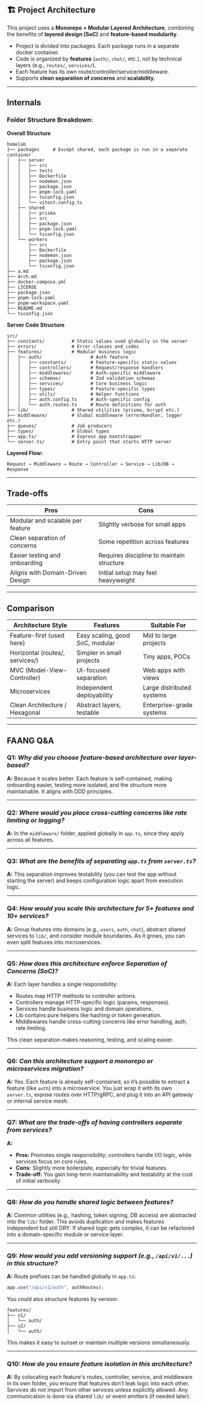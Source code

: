 ## 🏗️ Project Architecture

This project uses a **Monorepo + Modular Layered Architecture**, combining the benefits of **layered design (SoC)** and **feature-based modularity**.
- Project is divided into packages. Each package runs in a separate docker container.
- Code is organized by **features** (`auth/`, `chat/`, etc.), not by technical layers (e.g., `routes/`, `services/`).
- Each feature has its own route/controller/service/middleware.
- Supports **clean separation of concerns** and **scalability**.

---

## Internals

### Folder Structure Breakdown:

**Overall Structure**

```
homelab
├── packages     # Except shared, each package is run in a separate container
│   ├── server
│   │   ├── src
│   │   ├── tests
│   │   ├── Dockerfile
│   │   ├── nodemon.json
│   │   ├── package.json
│   │   ├── pnpm-lock.yaml
│   │   ├── tsconfig.json
│   │   └── vitest.config.ts
│   ├── shared
│   │   ├── prisma
│   │   ├── src
│   │   ├── package.json
│   │   ├── pnpm-lock.yaml
│   │   └── tsconfig.json
│   └── workers
│       ├── src
│       ├── Dockerfile
│       ├── nodemon.json
│       ├── package.json
│       └── tsconfig.json
├── a.md
├── Arch.md
├── docker-compose.yml
├── LICENSE
├── package.json
├── pnpm-lock.yaml
├── pnpm-workspace.yaml
├── README.md
└── tsconfig.json
```

**Server Code Structure**

```
src/
├── constants/          # Static values used globally in the server
├── errors/             # Error classes and codes
├── features/           # Modular business logic
│   ├── auth/                  # Auth feature
│   │   ├── constants/         # Feature-specific static values
│   │   ├── controllers/       # Request/response handlers
│   │   ├── middlewares/       # Auth-specific middleware
│   │   ├── schemas/           # Zod validation schemas
│   │   ├── services/          # Core business logic
│   │   ├── types/             # Feature-specific types
│   │   ├── utils/             # Helper functions
│   │   ├── auth.config.ts     # Auth-specific config
│   │   └── auth.routes.ts     # Route definitions for auth
├── lib/                # Shared utilities (prisma, bcrypt etc.)
├── middleware/         # Global middleware (errorHandler, logger etc.)
├── queues/             # Job producers
├── types/              # Global types
├── app.ts/             # Express app bootstrapper
└── server.ts/          # Entry point that starts HTTP server
```

**Layered Flow:**

```
Request → Middleware → Route → Controller → Service → Lib/DB → Response
```

---

## Trade-offs

| Pros                             | Cons                                      |
| -------------------------------- | ----------------------------------------- |
| Modular and scalable per feature | Slightly verbose for small apps           |
| Clean separation of concerns     | Some repetition across features           |
| Easier testing and onboarding    | Requires discipline to maintain structure |
| Aligns with Domain-Driven Design | Initial setup may feel heavyweight        |

---

## Comparison

| Architecture Style              | Features                        | Suitable For              |
| ------------------------------- | ------------------------------- | ------------------------- |
| Feature-first (used here)       | Easy scaling, good SoC, modular | Mid to large projects     |
| Horizontal (routes/, services/) | Simpler in small projects       | Tiny apps, POCs           |
| MVC (Model-View-Controller)     | UI-focused separation           | Web apps with views       |
| Microservices                   | Independent deployability       | Large distributed systems |
| Clean Architecture / Hexagonal  | Abstract layers, testable       | Enterprise-grade systems  |

---

## FAANG Q\&A

### **Q1:** _Why did you choose feature-based architecture over layer-based?_

**A:** Because it scales better. Each feature is self-contained, making onboarding easier, testing more isolated, and the structure more maintainable. It aligns with DDD principles.

---

### **Q2:** _Where would you place cross-cutting concerns like rate limiting or logging?_

**A:** In the `middleware/` folder, applied globally in `app.ts`, since they apply across all features.

---

### **Q3:** _What are the benefits of separating `app.ts` from `server.ts`?_

**A:** This separation improves testability (you can test the app without starting the server) and keeps configuration logic apart from execution logic.

---

### **Q4:** _How would you scale this architecture for 5+ features and 10+ services?_

**A:** Group features into domains (e.g., `users`, `auth`, `chat`), abstract shared services to `lib/`, and consider module boundaries. As it grows, you can even split features into microservices.

---

### **Q5:** _How does this architecture enforce Separation of Concerns (SoC)?_

**A:** Each layer handles a single responsibility:

- Routes map HTTP methods to controller actions.
- Controllers manage HTTP-specific logic (params, responses).
- Services handle business logic and domain operations.
- Lib contains pure helpers like hashing or token generation.
- Middlewares handle cross-cutting concerns like error handling, auth, rate limiting.

This clean separation makes reasoning, testing, and scaling easier.

---

### **Q6:** _Can this architecture support a monorepo or microservices migration?_

**A:** Yes. Each feature is already self-contained, so it’s possible to extract a feature (like `auth`) into a microservice. You just wrap it with its own `server.ts`, expose routes over HTTP/gRPC, and plug it into an API gateway or internal service mesh.

---

### **Q7:** _What are the trade-offs of having controllers separate from services?_

**A:**

- **Pros:** Promotes single responsibility; controllers handle I/O logic, while services focus on core rules.
- **Cons:** Slightly more boilerplate, especially for trivial features.
- **Trade-off:** You gain long-term maintainability and testability at the cost of initial verbosity.

---

### **Q8:** _How do you handle shared logic between features?_

**A:** Common utilities (e.g., hashing, token signing, DB access) are abstracted into the `lib/` folder. This avoids duplication and makes features independent but still DRY. If shared logic gets complex, it can be refactored into a domain-specific module or service layer.

---

### **Q9:** _How would you add versioning support (e.g., `/api/v1/...`) in this structure?_

**A:** Route prefixes can be handled globally in `app.ts`:

```ts
app.use("/api/v1/auth", authRoutes);
```

You could also structure features by version:

```
features/
├── v1/
│   └── auth/
├── v2/
│   └── auth/
```

This makes it easy to sunset or maintain multiple versions simultaneously.

---

### **Q10:** _How do you ensure feature isolation in this architecture?_

**A:** By colocating each feature's routes, controller, service, and middleware in its own folder, you ensure that features don’t leak logic into each other. Services do not import from other services unless explicitly allowed. Any communication is done via shared `lib/` or event emitters (if needed later).
